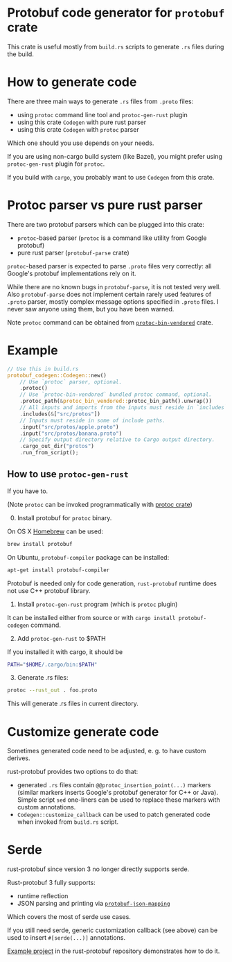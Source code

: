<!-- cargo-sync-readme start -->

# Protobuf code generator for `protobuf` crate

This crate is useful mostly from `build.rs` scripts to generate `.rs` files during the build.

# How to generate code

There are three main ways to generate `.rs` files from `.proto` files:
* using `protoc` command line tool and `protoc-gen-rust` plugin
* using this crate `Codegen` with pure rust parser
* using this crate `Codegen` with `protoc` parser

Which one should you use depends on your needs.

If you are using non-cargo build system (like Bazel), you might prefer
using `protoc-gen-rust` plugin for `protoc`.

If you build with `cargo`, you probably want to use `Codegen` from this crate.

# Protoc parser vs pure rust parser

There are two protobuf parsers which can be plugged into this crate:
* `protoc`-based parser (`protoc` is a command like utility from Google protobuf)
* pure rust parser (`protobuf-parse` crate)

`protoc`-based parser is expected to parse `.proto` files very correctly:
all Google's protobuf implementations rely on it.

While there are no known bugs in `protobuf-parse`, it is not tested very well.
Also `protobuf-parse` does not implement certain rarely used features of `.proto` parser,
mostly complex message options specified in `.proto` files.
I never saw anyone using them, but you have been warned.

Note `protoc` command can be obtained from
[`protoc-bin-vendored`](https://docs.rs/protoc-bin-vendored) crate.

# Example

```rust
// Use this in build.rs
protobuf_codegen::Codegen::new()
    // Use `protoc` parser, optional.
    .protoc()
    // Use `protoc-bin-vendored` bundled protoc command, optional.
    .protoc_path(&protoc_bin_vendored::protoc_bin_path().unwrap())
    // All inputs and imports from the inputs must reside in `includes` directories.
    .includes(&["src/protos"])
    // Inputs must reside in some of include paths.
    .input("src/protos/apple.proto")
    .input("src/protos/banana.proto")
    // Specify output directory relative to Cargo output directory.
    .cargo_out_dir("protos")
    .run_from_script();
```

## How to use `protoc-gen-rust`

If you have to.

(Note `protoc` can be invoked programmatically with
[protoc crate](https://docs.rs/protoc/%3E=3.0.0-alpha))

0) Install protobuf for `protoc` binary.

On OS X [Homebrew](https://github.com/Homebrew/brew) can be used:

```sh
brew install protobuf
```

On Ubuntu, `protobuf-compiler` package can be installed:

```sh
apt-get install protobuf-compiler
```

Protobuf is needed only for code generation, `rust-protobuf` runtime
does not use C++ protobuf library.

1) Install `protoc-gen-rust` program (which is `protoc` plugin)

It can be installed either from source or with `cargo install protobuf-codegen` command.

2) Add `protoc-gen-rust` to $PATH

If you installed it with cargo, it should be

```sh
PATH="$HOME/.cargo/bin:$PATH"
```

3) Generate .rs files:

```sh
protoc --rust_out . foo.proto
```

This will generate .rs files in current directory.

# Customize generate code

Sometimes generated code need to be adjusted, e. g. to have custom derives.

rust-protobuf provides two options to do that:
* generated `.rs` files contain `@@protoc_insertion_point(...)` markers
  (similar markers inserts Google's protobuf generator for C++ or Java).
  Simple script `sed` one-liners can be used to replace these markers with custom annotations.
* `Codegen::customize_callback` can be used to patch generated code
  when invoked from `build.rs` script.

# Serde

rust-protobuf since version 3 no longer directly supports serde.

Rust-protobuf 3 fully supports:
* runtime reflection
* JSON parsing and printing via
 [`protobuf-json-mapping`](https://docs.rs/protobuf-json-mapping)

Which covers the most of serde use cases.

If you still need serde, generic customization callback (see above) can be used
to insert `#[serde(...)]` annotations.

[Example project](https://github.com/stepancheg/rust-protobuf/tree/master/protobuf-examples/customize-serde)
in the rust-protobuf repository demonstrates how to do it.

<!-- cargo-sync-readme end -->
